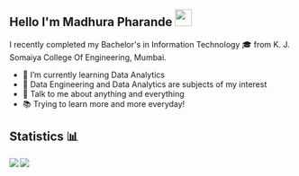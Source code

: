 ## Hello I'm Madhura Pharande <img src="https://user-images.githubusercontent.com/42378118/110234147-e3259600-7f4e-11eb-95be-0c4047144dea.gif" width="30"> 

I recently completed my Bachelor's in Information Technology 🎓 from K. J. Somaiya College Of Engineering, Mumbai. 

- 🌱 I’m currently learning Data Analytics
- 🧐 Data Engineering and Data Analytics are subjects of my interest
- 💬 Talk to me about anything and everything
- 📚 Trying to learn more and more everyday!

## Statistics  📊 

<img align="left" src="https://github-readme-stats.vercel.app/api/top-langs/?username=Mmddzz3&show_icons=true&title_color=ffffff&icon_color=bb2acf&text_color=daf7dc&bg_color=151515" />
<img src = "https://github-readme-stats.vercel.app/api?username=Mmddzz3&&show_icons=true&title_color=ffffff&icon_color=bb2acf&text_color=daf7dc&bg_color=151515">



